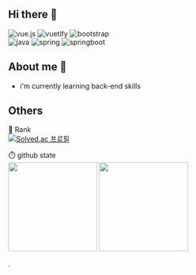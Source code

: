 ## Hi there 👋

<!-- 뱃지 입력 -->
![vue.js](https://img.shields.io/badge/-vue.js-green?style=for-the-badge&logo=vue.js)
![vuetify](https://img.shields.io/badge/-vuetify-blue?style=for-the-badge&logo=vuetify)
![bootstrap](https://img.shields.io/badge/-bootstrap-purple?style=for-the-badge&logo=bootstrap)
<br>
![java](https://img.shields.io/badge/-java-grey?style=for-the-badge&logo=JAVA)
![spring](https://img.shields.io/badge/-spring-green?style=for-the-badge&logo=spring)
![springboot](https://img.shields.io/badge/-springboot-yellowgreen?style=for-the-badge&logo=springboot)    

## About me 💬

* i'm currently learning back-end skills

## Others

<!-- 백준 랭크 -->
🏅 Rank<br>
[![Solved.ac 프로필](http://mazassumnida.wtf/api/v2/generate_badge?boj=rlaqjatr)](https://solved.ac/rlaqjatr)     



<!-- git 사용 현황-->
<p>
<span>⏱️ github state</span> <br>
  <img height="180em" src="https://github-readme-stats.vercel.app/api?username=kimbeomsick&show_icons=true&include_all_commits=true&bg_color=30,e96443,904e95&title_color=fff&text_color=fff">
  <img height="180em" src="https://github-readme-stats.vercel.app/api/top-langs/?username=kimbeomsick&layout=compact&bg_color=30,e96443,904e95&title_color=fff&text_color=fff">
</p>.     




<!--
**kimbeomsick/kimbeomsick** is a ✨ _special_ ✨ repository because its `README.md` (this file) appears on your GitHub profile.

Here are some ideas to get you started:

- 🔭 I’m currently working on ...
- 🌱 I’m currently learning ...
- 👯 I’m looking to collaborate on ...
- 🤔 I’m looking for help with ...
- 💬 Ask me about ...
- 📫 How to reach me: ...
- 😄 Pronouns: ...
- ⚡ Fun fact: ...
-->
